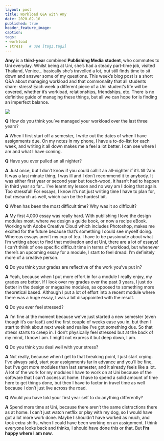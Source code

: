 ```yaml
---
layout: post
title: Workload Q&A with Amy
date: 2020-02-10
published: true
header_feature_image:
caption:
tags:  
- workload
- stress   # use [tag1,tag2]
---
```



**Amy** is a **third-year** combined **Publishing Media student**, who commutes to Uni everyday. Whilst being at Uni, she’s had a steady part-time job, visited Thailand, Venice… basically she’s travelled a lot, but still finds time to sit down and answer some of my questions. This week’s blog post is a short Q&A about managing workload and that commonality that all students share: stress! Each week a different piece of a Uni student’s life will be covered, whether it’s workload, relationships, friendships, etc. There is no definitive guide of managing these things, but all we can hope for is finding an imperfect balance.

[![](//_uploads/amy1.jpg)](//_uploads/amy1.jpg)




**Q** How do you think you’ve managed your workload over the last three years?

**A** When I first start off a semester, I write out the dates of when I
have assignments due. On my notes in my phone, I have a to-do-list for each week, and writing it all down makes me a feel a lot better. I can see where I am and what I have coming.


**Q** Have you ever pulled an all nighter?

**A** Just once, but I don’t know if you could call it an all-nighter if it’s till 2am. It was a last minute thing, I was ill and I don’t recommend it to anybody. It was either first year or second year but touch-wood, it hasn’t had to happen in third year so far… I’ve learnt my lesson and no way am I doing that again. Too stressful! For essays, I know it’s not just writing time I have to plan for, but research as well, which can be the hardest bit.


**Q** When has been the most difficult time? Why was it so difficult?

**A** My first 4,000 essay was really hard. With publishing I love the design modules most, where we design a guide book, or now a recipe eBook. Working with Adobe Creative Cloud which includes Photoshop, makes me excited for the future because that’s something I could see myself doing. Whereas essays aren’t my cup of tea. I have to be passionate about what I’m writing about to find that motivation and at Uni, there are a lot of essays! I can’t think of one specific difficult time in terms of workload, but whenever there’s an upcoming essay for a module, I start to feel dread. I’m definitely more of a creative person.


**Q** Do you think your grades are reflective of the work you’ve put in?

**A** Yeah, because when I put more effort in for a module I really enjoy, my grades are better. If I look over my grades over the past 3 years, I just do better in the design or magazine modules, as opposed to something more theoretical based. Although I put a lot of effort into a recent module where there was a huge essay, I was a bit disappointed with the result.


**Q** Do you ever feel stressed?

**A** I’m fine at the moment because we’ve just started a new semester (even though it’s our last!) and the first couple of weeks ease you in, but then I start to think about next week and realise I’ve got something due. So that stress starts to creep in. I don’t physically feel stressed but at the back of my mind, I know I am. I might not express it but deep down, I am.


**Q** Do you think you deal well with your stress?

**A** Not really, because when I get to that breaking point, I just start crying. I’ve always said, start your assignments far in advance and you’ll be fine, but I’ve got more modules than last semester, and it already feels like a lot. A lot of the work for my modules I have to work on at Uni because of the software that I can’t access at home. I have to spend a solid amount of time here to get things done, but then I have to factor in travel time as well because I don’t just live across the road.


**Q** Would you have told your first year self to do anything differently?

**A** Spend more time at Uni, because there aren’t the same distractions there as at home. I can’t just watch netflix or play with my dog, so I would have got a lot more work done. Maybe I shouldn’t have worked as much, and took extra shifts, when I could have been working on an assignment. I think everyone looks back and thinks, I should have done this or that. But **I’m happy where I am now.**
